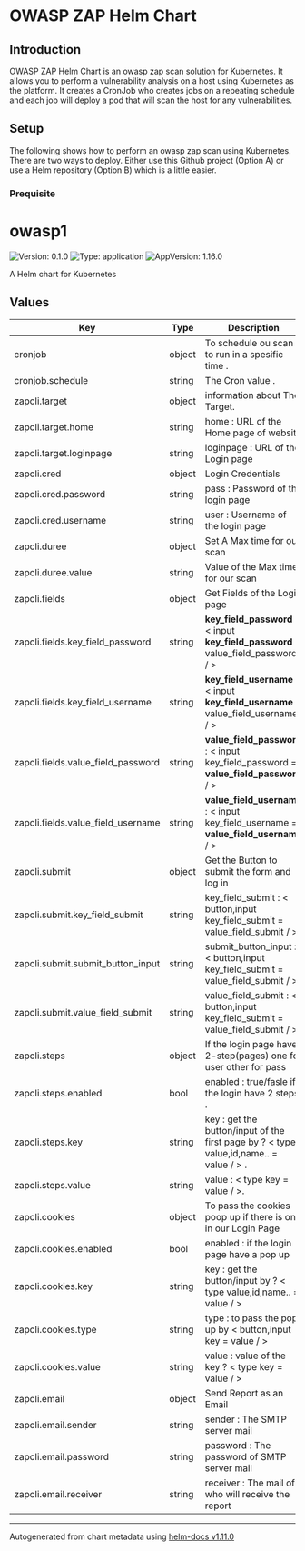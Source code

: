 # OWASP ZAP Helm Chart

## Introduction

OWASP ZAP Helm Chart is an owasp zap scan solution for Kubernetes. It allows you to perform a vulnerability analysis on a host using Kubernetes as the platform. It creates a CronJob who creates jobs on a repeating schedule and each job will deploy a pod that will scan the host for any vulnerabilities.

## Setup

The following shows how to perform an owasp zap scan using Kubernetes. There are two ways to deploy. Either use this Github project (Option A) or use a Helm repository (Option B) which is a little easier.


### Prequisite



# owasp1

![Version: 0.1.0](https://img.shields.io/badge/Version-0.1.0-informational?style=flat-square) ![Type: application](https://img.shields.io/badge/Type-application-informational?style=flat-square) ![AppVersion: 1.16.0](https://img.shields.io/badge/AppVersion-1.16.0-informational?style=flat-square)

A Helm chart for Kubernetes

## Values

| Key | Type | Description | Default |
|-----|------|---------|-------------|
| cronjob | object | To schedule ou scan to run in a spesific time . | `{"schedule":?}` |
| cronjob.schedule | string | The Cron value . | `"* * * * *"` |
| zapcli.target | object | information about The Target. | `{"home":?,"loginpage":?}` | 
| zapcli.target.home | string | home : URL of the Home page of website | `"https://authenticationtest.com/"` | 
| zapcli.target.loginpage | string | loginpage : URL of the Login page | `"https://authenticationtest.com/simpleFormAuth/"` | 
| zapcli.cred | object | Login Credentials | `{"password":?,"username":?}` |
| zapcli.cred.password | string | pass : Password of the login page | `"20112012"` |
| zapcli.cred.username | string | user : Username of the login page | `"ysahouane"` | 
| zapcli.duree | object | Set A Max time for our scan  | `{"value":?}` | 
| zapcli.duree.value | string | Value of the Max time for our scan | `"5"` |
| zapcli.fields | object | Get Fields of the Login page | `{"key_field_password":?,"key_field_username":?,"value_field_password":?,"value_field_username":?}` | 
| zapcli.fields.key_field_password | string | __key_field_password__ : < input __key_field_password__ = value_field_password / > | `"name"` |
| zapcli.fields.key_field_username | string | __key_field_username__ : < input __key_field_username__ = value_field_username / >  | `"name"` | 
| zapcli.fields.value_field_password | string | __value_field_password__ : < input key_field_password = __value_field_password__ / > | `"password"` |
| zapcli.fields.value_field_username | string | __value_field_username__ : < input key_field_username = __value_field_username__ / > | `"email"` |
| zapcli.submit | object | Get the Button to submit the form and log in | `{"key_field_submit":?,"submit_button_input":?,"value_field_submit":?}` | 
| zapcli.submit.key_field_submit | string | key_field_submit : < button,input  key_field_submit = value_field_submit / > | `"class"` | 
| zapcli.submit.submit_button_input | string | submit_button_input : < button,input key_field_submit = value_field_submit / > | `"input"` |
| zapcli.submit.value_field_submit | string | value_field_submit : < button,input  key_field_submit = value_field_submit / > | `"btn btn-lg btn-primary float-right"` |
| zapcli.steps | object | If the login page have 2-step(pages) one for user other for pass | `{"enabled":?,"key":?,"value":?}` |
| zapcli.steps.enabled | bool | enabled : true/fasle if the login have 2 steps . | `true` |
| zapcli.steps.key | string | key : get the button/input of the first page by ? < type  value,id,name.. = value / > . | `nil` |
| zapcli.steps.value | string | value : < type key = value / >. | `"btn slfl"` |
| zapcli.cookies | object | To pass the cookies poop up if there is one in our Login Page | `{"enabled":?,"key":?,"type":?,"value":?}` |
| zapcli.cookies.enabled | bool | enabled : if the login page have a pop up | `true` |
| zapcli.cookies.key | string | key : get the button/input by ? < type value,id,name.. = value / > | `nil` |
| zapcli.cookies.type | string | type : to pass the pop up by < button,input key = value / > | `nil` |
| zapcli.cookies.value | string | value : value of the key ? < type key = value / > | `"btn qkd"` | 
| zapcli.email | object | Send Report as an Email | `{"sender":?,"password":?,"receiver":?}` | 
| zapcli.email.sender | string | sender : The SMTP server mail | `"sahouane.ensa@uhp.ac.ma"` | 
| zapcli.email.password | string | password : The password of SMTP server mail | `"20112012Aa"` | 
| zapcli.email.receiver | string | receiver : The mail of who will receive the report | `"sahouaneyassine1999@gmail.com"` |

----------------------------------------------
Autogenerated from chart metadata using [helm-docs v1.11.0](https://github.com/norwoodj/helm-docs/releases/v1.11.0)
